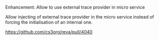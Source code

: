 Enhancement: Allow to use external trace provider in micro service

Allow injecting of external trace provider in the micro service instead of forcing the initialisation of an internal one.

https://github.com/cs3org/reva/pull/4040

